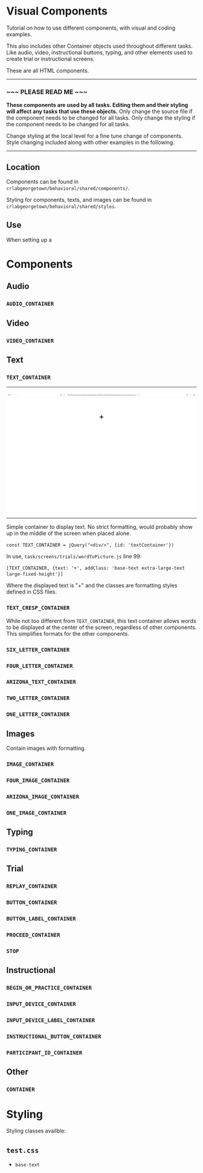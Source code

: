 # Visual Components #

Tutorial on how to use different components, with visual and coding examples.

This also includes other Container objects used throughout different tasks. Like audio, video, instructional buttons, typing, and other elements used to create trial or instructional screens.

These are all HTML components.

___
### ~~~ PLEASE READ ME ~~~ ###

**These components are used by all tasks. Editing them and their styling will affect any tasks that use these objects.** Only change the source file if the component needs to be changed for all tasks. Only change the styling if the component needs to be changed for all tasks.

Change styling at the local level for a fine tune change of components. Style changing included along with other examples in the following.
___

## Location ##

Components can be found in `crlabgeorgetown/behavioral/shared/components/`.

Styling for components, texts, and images can be found in `crlabgeorgetown/behavioral/shared/styles`.

## Use ##

When setting up a 

# Components #

## Audio ##

### `AUDIO_CONTAINER` ###

## Video ##

### `VIDEO_CONTAINER` ###

## Text ##

### `TEXT_CONTAINER` ###
___
[![TEXT_CONTAINER image](./componentExamples/TEXT_CONTAINER.png)](./html_examples/TEXT_CONTAINER.html)
___

Simple container to display text. No strict formatting, would probably show up in the middle of the screen when placed alone. 

```
const TEXT_CONTAINER = jQuery("<div/>", {id: 'textContainer'})
```

In use, `task/screens/trials/wordToPicture.js` line 99:
```
[TEXT_CONTAINER, {text: '+', addClass: 'base-text extra-large-text large-fixed-height'}]
```
Where the displayed text is "+" and the classes are formatting styles defined in CSS files.

### `TEXT_CRESP_CONTAINER` ###



While not too different from `TEXT_CONTAINER`, this text container allows words to be displayed at the center of the screen, regardless of other components. This simplifies formats for the other components. 

### `SIX_LETTER_CONTAINER` ###

### `FOUR_LETTER_CONTAINER` ###

### `ARIZONA_TEXT_CONTAINER` ###

### `TWO_LETTER_CONTAINER` ###

### `ONE_LETTER_CONTAINER` ###


## Images ##

Contain images with formatting. 

### `IMAGE_CONTAINER` ###

### `FOUR_IMAGE_CONTAINER` ###

### `ARIZONA_IMAGE_CONTAINER` ###

### `ONE_IMAGE_CONTAINER` ###

## Typing ##

### `TYPING_CONTAINER` ###

## Trial ##

### `REPLAY_CONTAINER` ###

### `BUTTON_CONTAINER` ###

### `BUTTON_LABEL_CONTAINER` ###

### `PROCEED_CONTAINER` ###

### `STOP` ###


## Instructional ##

### `BEGIN_OR_PRACTICE_CONTAINER` ###

### `INPUT_DEVICE_CONTAINER` ###

### `INPUT_DEVICE_LABEL_CONTAINER` ###

### `INSTRUCTIONAL_BUTTON_CONTAINER` ###

### `PARTICIPANT_ID_CONTAINER` ###

## Other ##

### `CONTAINER` ###

# Styling #

Styling classes availble:

## `test.css` ##

* `base-text`